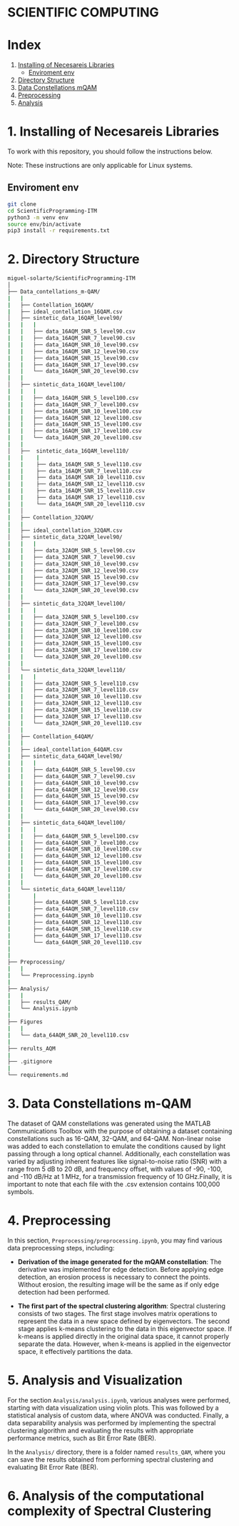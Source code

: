 # SCIENTIFIC COMPUTING

# Index

1. [Installing of Necesareis Libraries](#1-installing-of-necesareis-libraries)
   - [Enviroment env](#enviroment-env)
2. [Directory Structure](#2-directory-structure)
3. [Data Constellations mQAM](#3-data-constellations-m-qam)
4. [Preprocessing](#4-preprocessing)
5. [Analysis](#5-analysis)
   

# 1. Installing of Necesareis Libraries 

To work with this repository, you should follow the instructions below.

Note: These instructions are only applicable for Linux systems.

## Enviroment env

```sh
git clone
cd ScientificProgramming-ITM
python3 -m venv env
source env/bin/activate
pip3 install -r requirements.txt
```
# 2. Directory Structure 

```sh
miguel-solarte/ScientificProgramming-ITM
│
├── Data_contellations_m-QAM/
|   |
|   ├── Contellation_16QAM/
|   ├── ideal_contellation_16QAM.csv
│   ├── sintetic_data_16QAM_level90/
|   |   |
|   |   ├── data_16AQM_SNR_5_level90.csv
|   |   ├── data_16AQM_SNR_7_level90.csv
|   |   ├── data_16AQM_SNR_10_level90.csv
|   |   ├── data_16AQM_SNR_12_level90.csv
|   |   ├── data_16AQM_SNR_15_level90.csv
|   |   ├── data_16AQM_SNR_17_level90.csv
|   |   └── data_16AQM_SNR_20_level90.csv
|   |
│   ├── sintetic_data_16QAM_level100/
|   |   |
|   |   ├── data_16AQM_SNR_5_level100.csv
|   |   ├── data_16AQM_SNR_7_level100.csv
|   |   ├── data_16AQM_SNR_10_level100.csv
|   |   ├── data_16AQM_SNR_12_level100.csv
|   |   ├── data_16AQM_SNR_15_level100.csv
|   |   ├── data_16AQM_SNR_17_level100.csv
|   |   └── data_16AQM_SNR_20_level100.csv
|   |
│   ├──  sintetic_data_16QAM_level110/
|   |    |
|   |    ├── data_16AQM_SNR_5_level110.csv
|   |    ├── data_16AQM_SNR_7_level110.csv
|   |    ├── data_16AQM_SNR_10_level110.csv
|   |    ├── data_16AQM_SNR_12_level110.csv
|   |    ├── data_16AQM_SNR_15_level110.csv
|   |    ├── data_16AQM_SNR_17_level110.csv
|   |    └── data_16AQM_SNR_20_level110.csv
|   │
|   ├── Contellation_32QAM/
|   |
|   ├── ideal_contellation_32QAM.csv
│   ├── sintetic_data_32QAM_level90/
|   |   |
|   |   ├── data_32AQM_SNR_5_level90.csv
|   |   ├── data_32AQM_SNR_7_level90.csv
|   |   ├── data_32AQM_SNR_10_level90.csv
|   |   ├── data_32AQM_SNR_12_level90.csv
|   |   ├── data_32AQM_SNR_15_level90.csv
|   |   ├── data_32AQM_SNR_17_level90.csv
|   |   └── data_32AQM_SNR_20_level90.csv
|   |
│   ├── sintetic_data_32QAM_level100/
|   |   |
|   |   ├── data_32AQM_SNR_5_level100.csv
|   |   ├── data_32AQM_SNR_7_level100.csv
|   |   ├── data_32AQM_SNR_10_level100.csv
|   |   ├── data_32AQM_SNR_12_level100.csv
|   |   ├── data_32AQM_SNR_15_level100.csv
|   |   ├── data_32AQM_SNR_17_level100.csv
|   |   └── data_32AQM_SNR_20_level100.csv
|   |
│   └── sintetic_data_32QAM_level110/
|   |   |
|   |   ├── data_32AQM_SNR_5_level110.csv
|   |   ├── data_32AQM_SNR_7_level110.csv
|   |   ├── data_32AQM_SNR_10_level110.csv
|   |   ├── data_32AQM_SNR_12_level110.csv
|   |   ├── data_32AQM_SNR_15_level110.csv 
|   |   ├── data_32AQM_SNR_17_level110.csv
|   |   └── data_32AQM_SNR_20_level110.csv
│   |
|   ├── Contellation_64QAM/
|   |
|   ├── ideal_contellation_64QAM.csv
|   ├── sintetic_data_64QAM_level90/
|   |   |
|   |   ├── data_64AQM_SNR_5_level90.csv
|   |   ├── data_64AQM_SNR_7_level90.csv
|   |   ├── data_64AQM_SNR_10_level90.csv
|   |   ├── data_64AQM_SNR_12_level90.csv
|   |   ├── data_64AQM_SNR_15_level90.csv
|   |   ├── data_64AQM_SNR_17_level90.csv
|   |   └── data_64AQM_SNR_20_level90.csv
|   |
|   ├── sintetic_data_64QAM_level100/
|   |   |
|   |   ├── data_64AQM_SNR_5_level100.csv
|   |   ├── data_64AQM_SNR_7_level100.csv
|   |   ├── data_64AQM_SNR_10_level100.csv
|   |   ├── data_64AQM_SNR_12_level100.csv
|   |   ├── data_64AQM_SNR_15_level100.csv
|   |   ├── data_64AQM_SNR_17_level100.csv
|   |   └── data_64AQM_SNR_20_level100.csv
|   |
|   └── sintetic_data_64QAM_level110/
|       |
|       ├── data_64AQM_SNR_5_level110.csv
|       ├── data_64AQM_SNR_7_level110.csv
|       ├── data_64AQM_SNR_10_level110.csv
|       ├── data_64AQM_SNR_12_level110.csv
|       ├── data_64AQM_SNR_15_level110.csv
|       ├── data_64AQM_SNR_17_level110.csv
|       └── data_64AQM_SNR_20_level110.csv
|
|
├── Preprocessing/
|   |
|   └── Preprocessing.ipynb
|
├── Analysis/
|   |
|   ├── results_QAM/
|   └── Analysis.ipynb
|
├── Figures
|   |
|   └── data_64AQM_SNR_20_level110.csv
|
├── rerults_AQM
|
├── .gitignore
|
└── requirements.md

```

# 3. Data Constellations m-QAM

The dataset of QAM constellations was generated using the MATLAB Communications Toolbox with the purpose of obtaining a dataset containing constellations such as 16-QAM, 32-QAM, and 64-QAM. Non-linear noise was added to each constellation to emulate the conditions caused by light passing through a long optical channel. Additionally, each constellation was varied by adjusting inherent features like signal-to-noise ratio (SNR) with a range from 5 dB to 20 dB, and frequency offset, with values of -90, -100, and -110 dB/Hz at 1 MHz, for a transmission frequency of 10 GHz.Finally, it is important to note that each file with the .csv extension contains 100,000 symbols.


# 4. Preprocessing

In this section, `Preprocessing/preprocessing.ipynb`, you may find various data preprocessing steps, including:

- **Derivation of the image generated for the mQAM constellation**: The derivative was implemented for edge detection. Before applying edge detection, an erosion process is necessary to connect the points. Without erosion, the resulting image will be the same as if only edge detection had been performed.

- **The first part of the spectral clustering algorithm**: Spectral clustering consists of two stages. The first stage involves matrix operations to represent the data in a new space defined by eigenvectors. The second stage applies k-means clustering to the data in this eigenvector space. If k-means is applied directly in the original data space, it cannot properly separate the data. However, when k-means is applied in the eigenvector space, it effectively partitions the data.


# 5. Analysis and Visualization

For the section `Analysis/analysis.ipynb`, various analyses were performed, starting with data visualization using violin plots. This was followed by a statistical analysis of custom data, where ANOVA was conducted. Finally, a data separability analysis was performed by implementing the spectral clustering algorithm and evaluating the results with appropriate performance metrics, such as Bit Error Rate (BER).

In the `Analysis/` directory, there is a folder named `results_QAM`, where you can save the results obtained from performing spectral clustering and evaluating Bit Error Rate (BER).

# 6. Analysis of the computational complexity of Spectral Clustering









